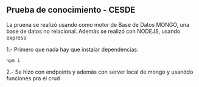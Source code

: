 ## Prueba de conocimiento - CESDE

La pruena se realizó usando como motor de Base de Datos MONGO, una base de datos no relacional.  Además se realizó con NODEJS, usando express

1.- Primero que nada hay que instalar dependencias: 

``` 
npm i
``` 

2.- Se hizo con endpoints y además con server local de mongo y usanddo funciones pra el crud